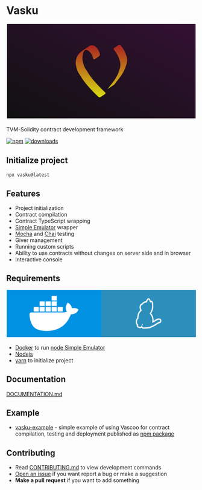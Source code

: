 # Vasku

![cover](docs/cover.svg)

TVM-Solidity contract development framework

[![npm](https://img.shields.io/npm/v/vasku?label=npm)](https://www.npmjs.com/package/vasku)
[![downloads](https://img.shields.io/npm/dt/vasku?label=downloads)](https://www.npmjs.com/package/vasku)

## Initialize project

```shell
npx vasku@latest
```

## Features 

* Project initialization
* Contract compilation
* Contract TypeScript wrapping
* [Simple Emulator](https://github.com/tonlabs/evernode-se) wrapper
* [Mocha](https://mochajs.org) and [Chai](https://www.chaijs.com) testing
* Giver management
* Running custom scripts
* Ability to use contracts without changes on server side and in browser
* Interactive console

## Requirements

![requirements](docs/requirements.svg)

* [Docker](https://www.docker.com) to run [node Simple Emulator](https://github.com/tonlabs/evernode-se)
* [Nodejs](https://nodejs.org)
* [yarn](https://yarnpkg.com) to initialize project

## Documentation

[DOCUMENTATION.md](DOCUMENTATION.md)

## Example

* [vasku-example](https://github.com/savonarolagirolamo/vasku-example) - simple example of using Vascoo for contract compilation, testing and deployment published as [npm package](https://www.npmjs.com/package/vasku-example)

## Contributing

* Read [CONTRIBUTING.md](./CONTRIBUTING.md) to view development commands
* [Open an issue](https://github.com/savonarolagirolamo/vasku/issues/new) if you want report a bug or make a suggestion
* **Make a pull request** if you want to add something
